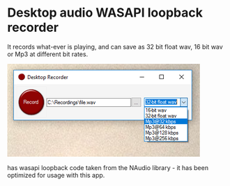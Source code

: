 # Desktop audio WASAPI loopback recorder

It records what-ever is playing, and can save as 32 bit float wav, 16 bit wav or Mp3 at different bit rates.

![alt tag](https://github.com/marc365/Windows-DesktopRecorder/raw/master/DesktopRecorder.PNG)

has wasapi loopback code taken from the NAudio library - it has been optimized for usage with this app.
